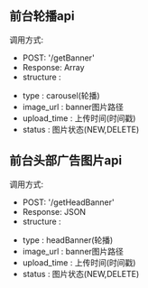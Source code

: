 ## 前台轮播api
调用方式:
*  POST: '/getBanner'
*  Response: Array
*  structure :
  +  type        :   carousel(轮播)
  +  image_url   :   banner图片路径
  +  upload_time :   上传时间(时间戳)
  +  status      :   图片状态(NEW,DELETE)


## 前台头部广告图片api
调用方式:
*  POST: '/getHeadBanner'
*  Response: JSON
*  structure :
  +  type        :   headBanner(轮播)
  +  image_url   :   banner图片路径
  +  upload_time :   上传时间(时间戳)
  +  status      :   图片状态(NEW,DELETE)
